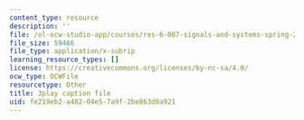 ```yaml
---
content_type: resource
description: ''
file: /ol-ocw-studio-app/courses/res-6-007-signals-and-systems-spring-2011/fe219eb2a48204e57a9f2be863d8a921_nuzA75DpSuw.srt
file_size: 59466
file_type: application/x-subrip
learning_resource_types: []
license: https://creativecommons.org/licenses/by-nc-sa/4.0/
ocw_type: OCWFile
resourcetype: Other
title: 3play caption file
uid: fe219eb2-a482-04e5-7a9f-2be863d8a921
---
```

